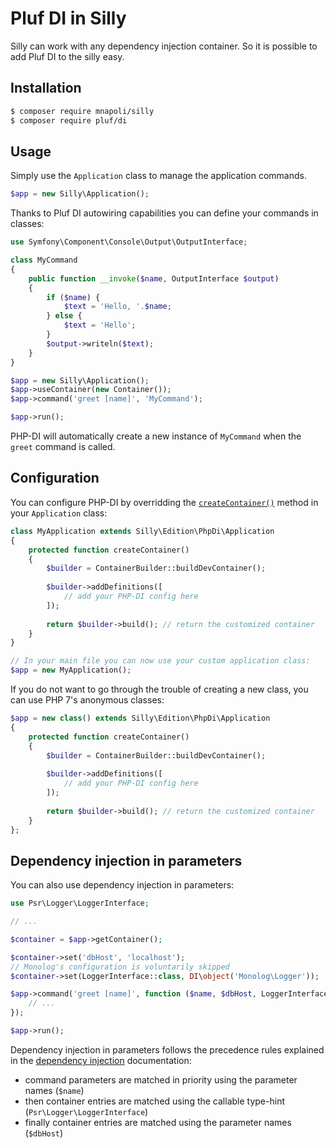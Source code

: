# Pluf DI in Silly

Silly can work with any dependency injection container. So it is possible to add Pluf DI to the silly easy.

## Installation

```bash
$ composer require mnapoli/silly
$ composer require pluf/di
```

## Usage

Simply use the `Application` class to manage the application commands.

```php
$app = new Silly\Application();
```

Thanks to Pluf DI autowiring capabilities you can define your commands in classes:

```php
use Symfony\Component\Console\Output\OutputInterface;

class MyCommand
{
    public function __invoke($name, OutputInterface $output)
    {
        if ($name) {
            $text = 'Hello, '.$name;
        } else {
            $text = 'Hello';
        }
        $output->writeln($text);
    }
}

$app = new Silly\Application();
$app->useContainer(new Container());
$app->command('greet [name]', 'MyCommand');

$app->run();
```

PHP-DI will automatically create a new instance of `MyCommand` when the `greet` command is called.

## Configuration

You can configure PHP-DI by overridding the [`createContainer()`](https://github.com/mnapoli/silly-php-di/blob/master/src/Application.php#L29) method in your `Application` class:

```php
class MyApplication extends Silly\Edition\PhpDi\Application
{
    protected function createContainer()
    {
        $builder = ContainerBuilder::buildDevContainer();
        
        $builder->addDefinitions([
            // add your PHP-DI config here
        ]);
        
        return $builder->build(); // return the customized container
    }
}

// In your main file you can now use your custom application class:
$app = new MyApplication();
```

If you do not want to go through the trouble of creating a new class, you can use PHP 7's anonymous classes:

```php
$app = new class() extends Silly\Edition\PhpDi\Application
{
    protected function createContainer()
    {
        $builder = ContainerBuilder::buildDevContainer();
        
        $builder->addDefinitions([
            // add your PHP-DI config here
        ]);
        
        return $builder->build(); // return the customized container
    }
};
```

## Dependency injection in parameters

You can also use dependency injection in parameters:

```php
use Psr\Logger\LoggerInterface;

// ...

$container = $app->getContainer();

$container->set('dbHost', 'localhost');
// Monolog's configuration is voluntarily skipped
$container->set(LoggerInterface::class, DI\object('Monolog\Logger'));

$app->command('greet [name]', function ($name, $dbHost, LoggerInterface $logger) {
    // ...
});

$app->run();
```

Dependency injection in parameters follows the precedence rules explained in the [dependency injection](dependency-injection.md) documentation:

- command parameters are matched in priority using the parameter names (`$name`)
- then container entries are matched using the callable type-hint (`Psr\Logger\LoggerInterface`)
- finally container entries are matched using the parameter names (`$dbHost`)

